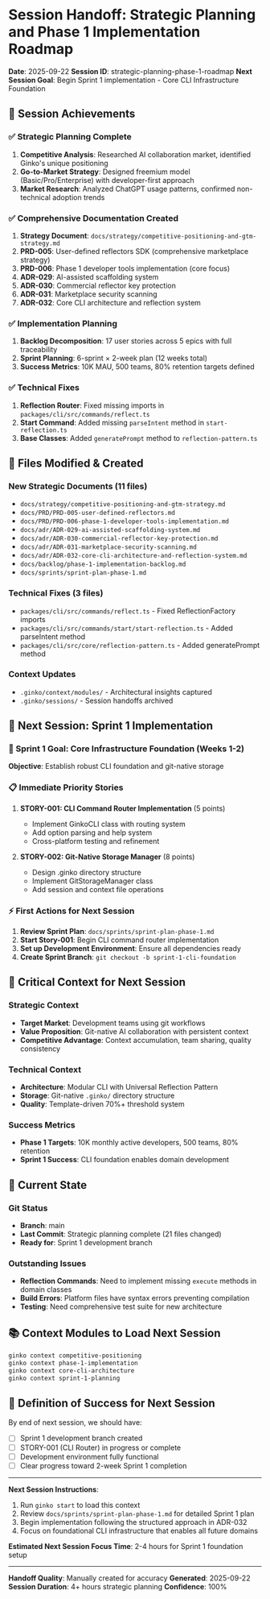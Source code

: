 # Session Handoff: Strategic Planning and Phase 1 Implementation Roadmap

**Date**: 2025-09-22
**Session ID**: strategic-planning-phase-1-roadmap
**Next Session Goal**: Begin Sprint 1 implementation - Core CLI Infrastructure Foundation

## 🎯 Session Achievements

### ✅ Strategic Planning Complete
1. **Competitive Analysis**: Researched AI collaboration market, identified Ginko's unique positioning
2. **Go-to-Market Strategy**: Designed freemium model (Basic/Pro/Enterprise) with developer-first approach
3. **Market Research**: Analyzed ChatGPT usage patterns, confirmed non-technical adoption trends

### ✅ Comprehensive Documentation Created
1. **Strategy Document**: `docs/strategy/competitive-positioning-and-gtm-strategy.md`
2. **PRD-005**: User-defined reflectors SDK (comprehensive marketplace strategy)
3. **PRD-006**: Phase 1 developer tools implementation (core focus)
4. **ADR-029**: AI-assisted scaffolding system
5. **ADR-030**: Commercial reflector key protection
6. **ADR-031**: Marketplace security scanning
7. **ADR-032**: Core CLI architecture and reflection system

### ✅ Implementation Planning
1. **Backlog Decomposition**: 17 user stories across 5 epics with full traceability
2. **Sprint Planning**: 6-sprint × 2-week plan (12 weeks total)
3. **Success Metrics**: 10K MAU, 500 teams, 80% retention targets defined

### ✅ Technical Fixes
1. **Reflection Router**: Fixed missing imports in `packages/cli/src/commands/reflect.ts`
2. **Start Command**: Added missing `parseIntent` method in `start-reflection.ts`
3. **Base Classes**: Added `generatePrompt` method to `reflection-pattern.ts`

## 🔄 Files Modified & Created

### New Strategic Documents (11 files)
- `docs/strategy/competitive-positioning-and-gtm-strategy.md`
- `docs/PRD/PRD-005-user-defined-reflectors.md`
- `docs/PRD/PRD-006-phase-1-developer-tools-implementation.md`
- `docs/adr/ADR-029-ai-assisted-scaffolding-system.md`
- `docs/adr/ADR-030-commercial-reflector-key-protection.md`
- `docs/adr/ADR-031-marketplace-security-scanning.md`
- `docs/adr/ADR-032-core-cli-architecture-and-reflection-system.md`
- `docs/backlog/phase-1-implementation-backlog.md`
- `docs/sprints/sprint-plan-phase-1.md`

### Technical Fixes (3 files)
- `packages/cli/src/commands/reflect.ts` - Fixed ReflectionFactory imports
- `packages/cli/src/commands/start/start-reflection.ts` - Added parseIntent method
- `packages/cli/src/core/reflection-pattern.ts` - Added generatePrompt method

### Context Updates
- `.ginko/context/modules/` - Architectural insights captured
- `.ginko/sessions/` - Session handoffs archived

## 📝 Next Session: Sprint 1 Implementation

### 🎯 Sprint 1 Goal: Core Infrastructure Foundation (Weeks 1-2)
**Objective**: Establish robust CLI foundation and git-native storage

### 📋 Immediate Priority Stories
1. **STORY-001: CLI Command Router Implementation** (5 points)
   - Implement GinkoCLI class with routing system
   - Add option parsing and help system
   - Cross-platform testing and refinement

2. **STORY-002: Git-Native Storage Manager** (8 points)
   - Design .ginko directory structure
   - Implement GitStorageManager class
   - Add session and context file operations

### ⚡ First Actions for Next Session
1. **Review Sprint Plan**: `docs/sprints/sprint-plan-phase-1.md`
2. **Start Story-001**: Begin CLI command router implementation
3. **Set up Development Environment**: Ensure all dependencies ready
4. **Create Sprint Branch**: `git checkout -b sprint-1-cli-foundation`

## 🧠 Critical Context for Next Session

### Strategic Context
- **Target Market**: Development teams using git workflows
- **Value Proposition**: Git-native AI collaboration with persistent context
- **Competitive Advantage**: Context accumulation, team sharing, quality consistency

### Technical Context
- **Architecture**: Modular CLI with Universal Reflection Pattern
- **Storage**: Git-native `.ginko/` directory structure
- **Quality**: Template-driven 70%+ threshold system

### Success Metrics
- **Phase 1 Targets**: 10K monthly active developers, 500 teams, 80% retention
- **Sprint 1 Success**: CLI foundation enables domain development

## 🔄 Current State

### Git Status
- **Branch**: main
- **Last Commit**: Strategic planning complete (21 files changed)
- **Ready for**: Sprint 1 development branch

### Outstanding Issues
- **Reflection Commands**: Need to implement missing `execute` methods in domain classes
- **Build Errors**: Platform files have syntax errors preventing compilation
- **Testing**: Need comprehensive test suite for new architecture

## 📚 Context Modules to Load Next Session

```bash
ginko context competitive-positioning
ginko context phase-1-implementation
ginko context core-cli-architecture
ginko context sprint-1-planning
```

## 🎯 Definition of Success for Next Session

By end of next session, we should have:
- [ ] Sprint 1 development branch created
- [ ] STORY-001 (CLI Router) in progress or complete
- [ ] Development environment fully functional
- [ ] Clear progress toward 2-week Sprint 1 completion

---

**Next Session Instructions**:
1. Run `ginko start` to load this context
2. Review `docs/sprints/sprint-plan-phase-1.md` for detailed Sprint 1 plan
3. Begin implementation following the structured approach in ADR-032
4. Focus on foundational CLI infrastructure that enables all future domains

**Estimated Next Session Focus Time**: 2-4 hours for Sprint 1 foundation setup

---
**Handoff Quality**: Manually created for accuracy
**Generated**: 2025-09-22
**Session Duration**: 4+ hours strategic planning
**Confidence**: 100%